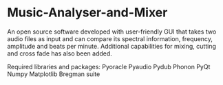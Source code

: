 # Music-Analyser-and-Mixer
An open source software developed with user-friendly GUI that takes two audio files as input and can compare its spectral information, frequency, amplitude and beats per minute. Additional capabilities for mixing, cutting and cross fade has also been added.

Required libraries and packages:
Pyoracle
Pyaudio
Pydub
Phonon
PyQt
Numpy
Matplotlib
Bregman suite
